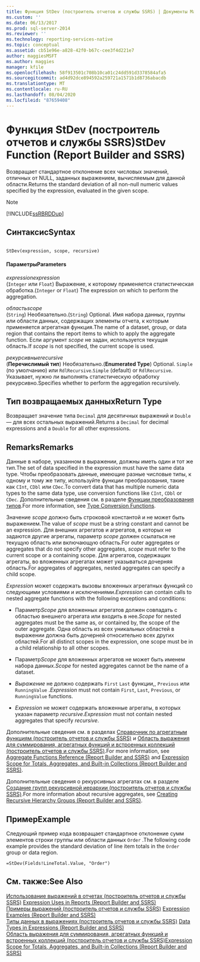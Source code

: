 ```yaml
---
title: Функция StDev (построитель отчетов и службы SSRS) | Документы Майкрософт
ms.custom: ''
ms.date: 06/13/2017
ms.prod: sql-server-2014
ms.reviewer: ''
ms.technology: reporting-services-native
ms.topic: conceptual
ms.assetid: cb51e96e-a828-42f0-b67c-cee3f4d221e7
author: maggiesMSFT
ms.author: maggies
manager: kfile
ms.openlocfilehash: 58f913501c708b10ca01c24dd591d3378584afa5
ms.sourcegitcommit: ad4d92dce894592a259721a1571b1d8736abacdb
ms.translationtype: MT
ms.contentlocale: ru-RU
ms.lasthandoff: 08/04/2020
ms.locfileid: "87659408"
---
```

# <a name="stdev-function-report-builder-and-ssrs"></a><span data-ttu-id="4bd29-102">Функция StDev (построитель отчетов и службы SSRS)</span><span class="sxs-lookup"><span data-stu-id="4bd29-102">StDev Function (Report Builder and SSRS)</span></span>
  <span data-ttu-id="4bd29-103">Возвращает стандартное отклонение всех числовых значений, отличных от NULL, заданных выражением, вычисляемым для данной области.</span><span class="sxs-lookup"><span data-stu-id="4bd29-103">Returns the standard deviation of all non-null numeric values specified by the expression, evaluated in the given scope.</span></span>  
  
> [!NOTE]  
>  [!INCLUDE[ssRBRDDup](../../includes/ssrbrddup-md.md)]  
  
## <a name="syntax"></a><span data-ttu-id="4bd29-104">Синтаксис</span><span class="sxs-lookup"><span data-stu-id="4bd29-104">Syntax</span></span>  
  
```  
  
StDev(expression, scope, recursive)  
```  
  
#### <a name="parameters"></a><span data-ttu-id="4bd29-105">Параметры</span><span class="sxs-lookup"><span data-stu-id="4bd29-105">Parameters</span></span>  
 <span data-ttu-id="4bd29-106">*expression*</span><span class="sxs-lookup"><span data-stu-id="4bd29-106">*expression*</span></span>  
 <span data-ttu-id="4bd29-107">(`Integer` или `Float`) Выражение, к которому применяется статистическая обработка.</span><span class="sxs-lookup"><span data-stu-id="4bd29-107">(`Integer` or `Float`) The expression on which to perform the aggregation.</span></span>  
  
 <span data-ttu-id="4bd29-108">*область*</span><span class="sxs-lookup"><span data-stu-id="4bd29-108">*scope*</span></span>  
 <span data-ttu-id="4bd29-109">(`String`) Необязательно.</span><span class="sxs-lookup"><span data-stu-id="4bd29-109">(`String`) Optional.</span></span> <span data-ttu-id="4bd29-110">Имя набора данных, группы или области данных, содержащих элементы отчета, к которым применяется агрегатная функция.</span><span class="sxs-lookup"><span data-stu-id="4bd29-110">The name of a dataset, group, or data region that contains the report items to which to apply the aggregate function.</span></span> <span data-ttu-id="4bd29-111">Если аргумент *scope* не задан, используется текущая область.</span><span class="sxs-lookup"><span data-stu-id="4bd29-111">If *scope* is not specified, the current scope is used.</span></span>  
  
 <span data-ttu-id="4bd29-112">*рекурсивные*</span><span class="sxs-lookup"><span data-stu-id="4bd29-112">*recursive*</span></span>  
 <span data-ttu-id="4bd29-113">(**Перечислимый тип**) Необязательно.</span><span class="sxs-lookup"><span data-stu-id="4bd29-113">(**Enumerated Type**) Optional.</span></span> <span data-ttu-id="4bd29-114">`Simple` (по умолчанию) или `RdlRecursive`.</span><span class="sxs-lookup"><span data-stu-id="4bd29-114">`Simple` (default) or `RdlRecursive`.</span></span> <span data-ttu-id="4bd29-115">Указывает, нужно ли выполнять статистическую обработку рекурсивно.</span><span class="sxs-lookup"><span data-stu-id="4bd29-115">Specifies whether to perform the aggregation recursively.</span></span>  
  
## <a name="return-type"></a><span data-ttu-id="4bd29-116">Тип возвращаемых данных</span><span class="sxs-lookup"><span data-stu-id="4bd29-116">Return Type</span></span>  
 <span data-ttu-id="4bd29-117">Возвращает значение типа `Decimal` для десятичных выражений и `Double` — для всех остальных выражений.</span><span class="sxs-lookup"><span data-stu-id="4bd29-117">Returns a `Decimal` for decimal expressions and a `Double` for all other expressions.</span></span>  
  
## <a name="remarks"></a><span data-ttu-id="4bd29-118">Remarks</span><span class="sxs-lookup"><span data-stu-id="4bd29-118">Remarks</span></span>  
 <span data-ttu-id="4bd29-119">Данные в наборе, указанном в выражении, должны иметь один и тот же тип.</span><span class="sxs-lookup"><span data-stu-id="4bd29-119">The set of data specified in the expression must have the same data type.</span></span> <span data-ttu-id="4bd29-120">Чтобы преобразовать данные, имеющие разные числовые типы, к одному и тому же типу, используйте функции преобразования, такие как `CInt`, `CDbl` или `CDec`.</span><span class="sxs-lookup"><span data-stu-id="4bd29-120">To convert data that has multiple numeric data types to the same data type, use conversion functions like `CInt`, `CDbl` or `CDec`.</span></span> <span data-ttu-id="4bd29-121">Дополнительные сведения см. в разделе [Функции преобразования типов](https://go.microsoft.com/fwlink/?LinkId=96142).</span><span class="sxs-lookup"><span data-stu-id="4bd29-121">For more information, see [Type Conversion Functions](https://go.microsoft.com/fwlink/?LinkId=96142).</span></span>  
  
 <span data-ttu-id="4bd29-122">Значение *scope* должно быть строковой константой и не может быть выражением.</span><span class="sxs-lookup"><span data-stu-id="4bd29-122">The value of *scope* must be a string constant and cannot be an expression.</span></span> <span data-ttu-id="4bd29-123">Для внешних агрегатов и агрегатов, в которых не задаются другие агрегаты, параметр *scope* должен ссылаться не текущую область или включающую область.</span><span class="sxs-lookup"><span data-stu-id="4bd29-123">For outer aggregates or aggregates that do not specify other aggregates, *scope* must refer to the current scope or a containing scope.</span></span> <span data-ttu-id="4bd29-124">Для агрегатов, содержащих агрегаты, во вложенных агрегатах может указываться дочерняя область.</span><span class="sxs-lookup"><span data-stu-id="4bd29-124">For aggregates of aggregates, nested aggregates can specify a child scope.</span></span>  
  
 <span data-ttu-id="4bd29-125">*Expression* может содержать вызовы вложенных агрегатных функций со следующими условиями и исключениями.</span><span class="sxs-lookup"><span data-stu-id="4bd29-125">*Expression* can contain calls to nested aggregate functions with the following exceptions and conditions:</span></span>  
  
-   <span data-ttu-id="4bd29-126">Параметр*Scope* для вложенных агрегатов должен совпадать с областью внешнего агрегата или входить в нее.</span><span class="sxs-lookup"><span data-stu-id="4bd29-126">*Scope* for nested aggregates must be the same as, or contained by, the scope of the outer aggregate.</span></span> <span data-ttu-id="4bd29-127">Одна область из всех уникальных областей в выражении должна быть дочерней относительно всех других областей.</span><span class="sxs-lookup"><span data-stu-id="4bd29-127">For all distinct scopes in the expression, one scope must be in a child relationship to all other scopes.</span></span>  
  
-   <span data-ttu-id="4bd29-128">Параметр*Scope* для вложенных агрегатов не может быть именем набора данных.</span><span class="sxs-lookup"><span data-stu-id="4bd29-128">*Scope* for nested aggregates cannot be the name of a dataset.</span></span>  
  
-   <span data-ttu-id="4bd29-129">*Выражение* не должно содержать `First` `Last` функции,, `Previous` или `RunningValue` .</span><span class="sxs-lookup"><span data-stu-id="4bd29-129">*Expression* must not contain `First`, `Last`, `Previous`, or `RunningValue` functions.</span></span>  
  
-   <span data-ttu-id="4bd29-130">*Expression* не может содержать вложенные агрегаты, в которых указан параметр *recursive*.</span><span class="sxs-lookup"><span data-stu-id="4bd29-130">*Expression* must not contain nested aggregates that specify *recursive*.</span></span>  
  
 <span data-ttu-id="4bd29-131">Дополнительные сведения см. в разделах [Справочник по агрегатным функциям (построитель отчетов и службы SSRS)](report-builder-functions-aggregate-functions-reference.md) и [Область выражения для суммирования, агрегатных функций и встроенных коллекций (построитель отчетов и службы SSRS)](expression-scope-for-totals-aggregates-and-built-in-collections.md).</span><span class="sxs-lookup"><span data-stu-id="4bd29-131">For more information, see [Aggregate Functions Reference &#40;Report Builder and SSRS&#41;](report-builder-functions-aggregate-functions-reference.md) and [Expression Scope for Totals, Aggregates, and Built-in Collections &#40;Report Builder and SSRS&#41;](expression-scope-for-totals-aggregates-and-built-in-collections.md).</span></span>  
  
 <span data-ttu-id="4bd29-132">Дополнительные сведения о рекурсивных агрегатах см. в разделе [Создание групп рекурсивной иерархии (построитель отчетов и службы SSRS)](creating-recursive-hierarchy-groups-report-builder-and-ssrs.md).</span><span class="sxs-lookup"><span data-stu-id="4bd29-132">For more information about recursive aggregates, see [Creating Recursive Hierarchy Groups &#40;Report Builder and SSRS&#41;](creating-recursive-hierarchy-groups-report-builder-and-ssrs.md).</span></span>  
  
## <a name="example"></a><span data-ttu-id="4bd29-133">Пример</span><span class="sxs-lookup"><span data-stu-id="4bd29-133">Example</span></span>  
 <span data-ttu-id="4bd29-134">Следующий пример кода возвращает стандартное отклонение сумм элементов строки группы или области данных `Order` .</span><span class="sxs-lookup"><span data-stu-id="4bd29-134">The following code example provides the standard deviation of line item totals in the `Order` group or data region.</span></span>  
  
```  
=StDev(Fields!LineTotal.Value, "Order")  
```  
  
## <a name="see-also"></a><span data-ttu-id="4bd29-135">См. также:</span><span class="sxs-lookup"><span data-stu-id="4bd29-135">See Also</span></span>  
 <span data-ttu-id="4bd29-136">[Использование выражений в отчетах (построитель отчетов и службы SSRS)](expression-uses-in-reports-report-builder-and-ssrs.md) </span><span class="sxs-lookup"><span data-stu-id="4bd29-136">[Expression Uses in Reports &#40;Report Builder and SSRS&#41;](expression-uses-in-reports-report-builder-and-ssrs.md) </span></span>  
 <span data-ttu-id="4bd29-137">[Примеры выражений (построитель отчетов и службы SSRS)](expression-examples-report-builder-and-ssrs.md) </span><span class="sxs-lookup"><span data-stu-id="4bd29-137">[Expression Examples &#40;Report Builder and SSRS&#41;](expression-examples-report-builder-and-ssrs.md) </span></span>  
 <span data-ttu-id="4bd29-138">[Типы данных в выражениях (построитель отчетов и службы SSRS)](expressions-report-builder-and-ssrs.md) </span><span class="sxs-lookup"><span data-stu-id="4bd29-138">[Data Types in Expressions &#40;Report Builder and SSRS&#41;](expressions-report-builder-and-ssrs.md) </span></span>  
 [<span data-ttu-id="4bd29-139">Область выражения для суммирования, агрегатных функций и встроенных коллекций (построитель отчетов и службы SSRS)</span><span class="sxs-lookup"><span data-stu-id="4bd29-139">Expression Scope for Totals, Aggregates, and Built-in Collections &#40;Report Builder and SSRS&#41;</span></span>](expression-scope-for-totals-aggregates-and-built-in-collections.md)  
  
  
